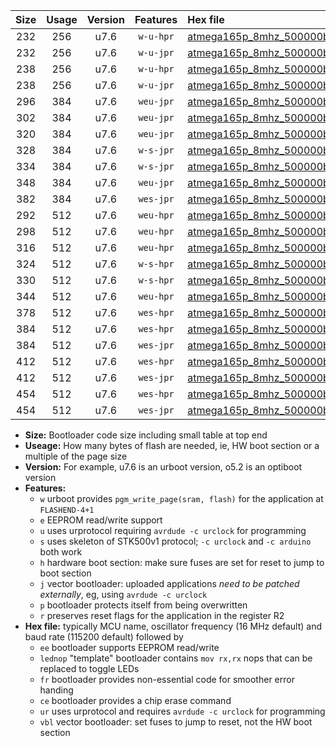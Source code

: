 |Size|Usage|Version|Features|Hex file|
|:-:|:-:|:-:|:-:|:--|
|232|256|u7.6|`w-u-hpr`|[atmega165p_8mhz_500000bps_ur.hex](https://raw.githubusercontent.com/stefanrueger/urboot/main/bootloaders/atmega165p/fcpu_8mhz/500000_bps/atmega165p_8mhz_500000bps_ur.hex)|
|232|256|u7.6|`w-u-jpr`|[atmega165p_8mhz_500000bps_ur_vbl.hex](https://raw.githubusercontent.com/stefanrueger/urboot/main/bootloaders/atmega165p/fcpu_8mhz/500000_bps/atmega165p_8mhz_500000bps_ur_vbl.hex)|
|238|256|u7.6|`w-u-hpr`|[atmega165p_8mhz_500000bps_lednop_ur.hex](https://raw.githubusercontent.com/stefanrueger/urboot/main/bootloaders/atmega165p/fcpu_8mhz/500000_bps/atmega165p_8mhz_500000bps_lednop_ur.hex)|
|238|256|u7.6|`w-u-jpr`|[atmega165p_8mhz_500000bps_lednop_ur_vbl.hex](https://raw.githubusercontent.com/stefanrueger/urboot/main/bootloaders/atmega165p/fcpu_8mhz/500000_bps/atmega165p_8mhz_500000bps_lednop_ur_vbl.hex)|
|296|384|u7.6|`weu-jpr`|[atmega165p_8mhz_500000bps_ee_ur_vbl.hex](https://raw.githubusercontent.com/stefanrueger/urboot/main/bootloaders/atmega165p/fcpu_8mhz/500000_bps/atmega165p_8mhz_500000bps_ee_ur_vbl.hex)|
|302|384|u7.6|`weu-jpr`|[atmega165p_8mhz_500000bps_ee_lednop_ur_vbl.hex](https://raw.githubusercontent.com/stefanrueger/urboot/main/bootloaders/atmega165p/fcpu_8mhz/500000_bps/atmega165p_8mhz_500000bps_ee_lednop_ur_vbl.hex)|
|320|384|u7.6|`weu-jpr`|[atmega165p_8mhz_500000bps_ee_lednop_fr_ur_vbl.hex](https://raw.githubusercontent.com/stefanrueger/urboot/main/bootloaders/atmega165p/fcpu_8mhz/500000_bps/atmega165p_8mhz_500000bps_ee_lednop_fr_ur_vbl.hex)|
|328|384|u7.6|`w-s-jpr`|[atmega165p_8mhz_500000bps_vbl.hex](https://raw.githubusercontent.com/stefanrueger/urboot/main/bootloaders/atmega165p/fcpu_8mhz/500000_bps/atmega165p_8mhz_500000bps_vbl.hex)|
|334|384|u7.6|`w-s-jpr`|[atmega165p_8mhz_500000bps_lednop_vbl.hex](https://raw.githubusercontent.com/stefanrueger/urboot/main/bootloaders/atmega165p/fcpu_8mhz/500000_bps/atmega165p_8mhz_500000bps_lednop_vbl.hex)|
|348|384|u7.6|`weu-jpr`|[atmega165p_8mhz_500000bps_ee_lednop_fr_ce_ur_vbl.hex](https://raw.githubusercontent.com/stefanrueger/urboot/main/bootloaders/atmega165p/fcpu_8mhz/500000_bps/atmega165p_8mhz_500000bps_ee_lednop_fr_ce_ur_vbl.hex)|
|382|384|u7.6|`wes-jpr`|[atmega165p_8mhz_500000bps_ee_vbl.hex](https://raw.githubusercontent.com/stefanrueger/urboot/main/bootloaders/atmega165p/fcpu_8mhz/500000_bps/atmega165p_8mhz_500000bps_ee_vbl.hex)|
|292|512|u7.6|`weu-hpr`|[atmega165p_8mhz_500000bps_ee_ur.hex](https://raw.githubusercontent.com/stefanrueger/urboot/main/bootloaders/atmega165p/fcpu_8mhz/500000_bps/atmega165p_8mhz_500000bps_ee_ur.hex)|
|298|512|u7.6|`weu-hpr`|[atmega165p_8mhz_500000bps_ee_lednop_ur.hex](https://raw.githubusercontent.com/stefanrueger/urboot/main/bootloaders/atmega165p/fcpu_8mhz/500000_bps/atmega165p_8mhz_500000bps_ee_lednop_ur.hex)|
|316|512|u7.6|`weu-hpr`|[atmega165p_8mhz_500000bps_ee_lednop_fr_ur.hex](https://raw.githubusercontent.com/stefanrueger/urboot/main/bootloaders/atmega165p/fcpu_8mhz/500000_bps/atmega165p_8mhz_500000bps_ee_lednop_fr_ur.hex)|
|324|512|u7.6|`w-s-hpr`|[atmega165p_8mhz_500000bps.hex](https://raw.githubusercontent.com/stefanrueger/urboot/main/bootloaders/atmega165p/fcpu_8mhz/500000_bps/atmega165p_8mhz_500000bps.hex)|
|330|512|u7.6|`w-s-hpr`|[atmega165p_8mhz_500000bps_lednop.hex](https://raw.githubusercontent.com/stefanrueger/urboot/main/bootloaders/atmega165p/fcpu_8mhz/500000_bps/atmega165p_8mhz_500000bps_lednop.hex)|
|344|512|u7.6|`weu-hpr`|[atmega165p_8mhz_500000bps_ee_lednop_fr_ce_ur.hex](https://raw.githubusercontent.com/stefanrueger/urboot/main/bootloaders/atmega165p/fcpu_8mhz/500000_bps/atmega165p_8mhz_500000bps_ee_lednop_fr_ce_ur.hex)|
|378|512|u7.6|`wes-hpr`|[atmega165p_8mhz_500000bps_ee.hex](https://raw.githubusercontent.com/stefanrueger/urboot/main/bootloaders/atmega165p/fcpu_8mhz/500000_bps/atmega165p_8mhz_500000bps_ee.hex)|
|384|512|u7.6|`wes-hpr`|[atmega165p_8mhz_500000bps_ee_lednop.hex](https://raw.githubusercontent.com/stefanrueger/urboot/main/bootloaders/atmega165p/fcpu_8mhz/500000_bps/atmega165p_8mhz_500000bps_ee_lednop.hex)|
|384|512|u7.6|`wes-jpr`|[atmega165p_8mhz_500000bps_ee_lednop_vbl.hex](https://raw.githubusercontent.com/stefanrueger/urboot/main/bootloaders/atmega165p/fcpu_8mhz/500000_bps/atmega165p_8mhz_500000bps_ee_lednop_vbl.hex)|
|412|512|u7.6|`wes-hpr`|[atmega165p_8mhz_500000bps_ee_lednop_fr.hex](https://raw.githubusercontent.com/stefanrueger/urboot/main/bootloaders/atmega165p/fcpu_8mhz/500000_bps/atmega165p_8mhz_500000bps_ee_lednop_fr.hex)|
|412|512|u7.6|`wes-jpr`|[atmega165p_8mhz_500000bps_ee_lednop_fr_vbl.hex](https://raw.githubusercontent.com/stefanrueger/urboot/main/bootloaders/atmega165p/fcpu_8mhz/500000_bps/atmega165p_8mhz_500000bps_ee_lednop_fr_vbl.hex)|
|454|512|u7.6|`wes-hpr`|[atmega165p_8mhz_500000bps_ee_lednop_fr_ce.hex](https://raw.githubusercontent.com/stefanrueger/urboot/main/bootloaders/atmega165p/fcpu_8mhz/500000_bps/atmega165p_8mhz_500000bps_ee_lednop_fr_ce.hex)|
|454|512|u7.6|`wes-jpr`|[atmega165p_8mhz_500000bps_ee_lednop_fr_ce_vbl.hex](https://raw.githubusercontent.com/stefanrueger/urboot/main/bootloaders/atmega165p/fcpu_8mhz/500000_bps/atmega165p_8mhz_500000bps_ee_lednop_fr_ce_vbl.hex)|

- **Size:** Bootloader code size including small table at top end
- **Useage:** How many bytes of flash are needed, ie, HW boot section or a multiple of the page size
- **Version:** For example, u7.6 is an urboot version, o5.2 is an optiboot version
- **Features:**
  + `w` urboot provides `pgm_write_page(sram, flash)` for the application at `FLASHEND-4+1`
  + `e` EEPROM read/write support
  + `u` uses urprotocol requiring `avrdude -c urclock` for programming
  + `s` uses skeleton of STK500v1 protocol; `-c urclock` and `-c arduino` both work
  + `h` hardware boot section: make sure fuses are set for reset to jump to boot section
  + `j` vector bootloader: uploaded applications *need to be patched externally*, eg, using `avrdude -c urclock`
  + `p` bootloader protects itself from being overwritten
  + `r` preserves reset flags for the application in the register R2
- **Hex file:** typically MCU name, oscillator frequency (16 MHz default) and baud rate (115200 default) followed by
  + `ee` bootloader supports EEPROM read/write
  + `lednop` "template" bootloader contains `mov rx,rx` nops that can be replaced to toggle LEDs
  + `fr` bootloader provides non-essential code for smoother error handing
  + `ce` bootloader provides a chip erase command
  + `ur` uses urprotocol and requires `avrdude -c urclock` for programming
  + `vbl` vector bootloader: set fuses to jump to reset, not the HW boot section
